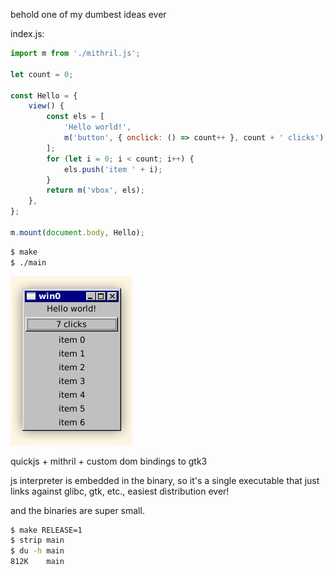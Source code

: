 behold one of my dumbest ideas ever

index.js:

```js
import m from './mithril.js';

let count = 0;

const Hello = {
    view() {
        const els = [
            'Hello world!',
            m('button', { onclick: () => count++ }, count + ' clicks'),
        ];
        for (let i = 0; i < count; i++) {
            els.push('item ' + i);
        }
        return m('vbox', els);
    },
};

m.mount(document.body, Hello);
```

```sh
$ make
$ ./main
```

![screenshot](./screenshot.png)

quickjs + mithril + custom dom bindings to gtk3

js interpreter is embedded in the binary, so it's a single executable that just links against glibc, gtk, etc., easiest distribution ever!

and the binaries are super small.

```sh
$ make RELEASE=1
$ strip main
$ du -h main
812K    main
```
